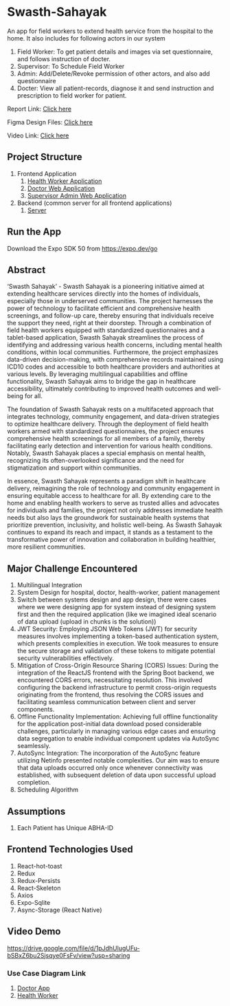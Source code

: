 # Swasth-Sahayak
An app for field workers to extend health service from the hospital to the home. It also includes for following actors in our system

1. Field Worker: To get patient details and images via set questionnaire, and follows instruction of docter.
2. Supervisor: To Schedule Field Worker
3. Admin: Add/Delete/Revoke permission of other actors, and also add questionnaire
4. Docter: View all patient-records, diagnose it and send instruction and prescription to field worker for patient.

Report Link: [Click here](https://docs.google.com/document/d/1Yx6KPnWj27cXy02DpWT6YFuB4hkk9GDJG9ekf41Qm18/edit?usp=sharing)

Figma Design Files: [Click here](https://www.figma.com/files/project/198350664/Team-project?fuid=1113531776039202105)

Video Link: [Click here](https://drive.google.com/drive/folders/1kKMFu-v1r27rtQF-g2krN7QVKQjXrBgo?usp=sharing)
## Project Structure

1. Frontend Application
   1. [Health Worker Application](./health-worker-app)
   2. [Doctor Web Application](./doctor-web-app)
   3. [Supervisor Admin Web Application](./supervisor-admin-web-app)
2. Backend (common server for all frontend applications)
   1. [Server](https://github.com/Priyansuvaish/Backend)

## Run the App

Download the Expo SDK 50 from https://expo.dev/go

## Abstract

‘Swasth Sahayak’ - Swasth Sahayak is a pioneering initiative aimed at extending healthcare services directly into the homes of individuals, especially those in underserved communities. The project harnesses the power of technology to facilitate efficient and comprehensive health screenings, and follow-up care, thereby ensuring that individuals receive the support they need, right at their doorstep. Through a combination of field health workers equipped with standardized questionnaires and a tablet-based application, Swasth Sahayak streamlines the process of identifying and addressing various health concerns, including mental health conditions, within local communities. Furthermore, the project emphasizes data-driven decision-making, with comprehensive records maintained using ICD10 codes and accessible to both healthcare providers and authorities at various levels. By leveraging multilingual capabilities and offline functionality, Swasth Sahayak aims to bridge the gap in healthcare accessibility, ultimately contributing to improved health outcomes and well-being for all.

The foundation of Swasth Sahayak rests on a multifaceted approach that integrates technology, community engagement, and data-driven strategies to optimize healthcare delivery. Through the deployment of field health workers armed with standardized questionnaires, the project ensures comprehensive health screenings for all members of a family, thereby facilitating early detection and intervention for various health conditions. Notably, Swasth Sahayak places a special emphasis on mental health, recognizing its often-overlooked significance and the need for stigmatization and support within communities.

In essence, Swasth Sahayak represents a paradigm shift in healthcare delivery, reimagining the role of technology and community engagement in ensuring equitable access to healthcare for all. By extending care to the home and enabling health workers to serve as trusted allies and advocates for individuals and families, the project not only addresses immediate health needs but also lays the groundwork for sustainable health systems that prioritize prevention, inclusivity, and holistic well-being. As Swasth Sahayak continues to expand its reach and impact, it stands as a testament to the transformative power of innovation and collaboration in building healthier, more resilient communities.

  
## Major Challenge Encountered

1. Multilingual Integration
2. System Design for hospital, doctor, health-worker, patient management
3. Switch between systems design and app design, there were cases where we were designing app for system instead of designing  system first and then the required application (like we imagined ideal scenario of data upload (upload in chunks is the solution))
4. JWT Security: Employing JSON Web Tokens (JWT) for security measures involves implementing a token-based authentication system, which presents complexities in execution. We took measures to ensure the secure storage and validation of these tokens to mitigate potential security vulnerabilities effectively.
5. Mitigation of Cross-Origin Resource Sharing (CORS) Issues: During the integration of the ReactJS frontend with the Spring Boot backend, we encountered CORS errors, necessitating resolution. This involved configuring the backend infrastructure to permit cross-origin requests originating from the frontend, thus resolving the CORS issues and facilitating seamless communication between client and server components.
6. Offline Functionality Implementation: Achieving full offline functionality for the application post-initial data download posed considerable challenges, particularly in managing various edge cases and ensuring data segregation to enable individual component updates via AutoSync seamlessly.
7. AutoSync Integration: The incorporation of the AutoSync feature utilizing Netinfo presented notable complexities. Our aim was to ensure that data uploads occurred only once whenever connectivity was established, with subsequent deletion of data upon successful upload completion.
8. Scheduling Algorithm


## Assumptions

1. Each Patient has Unique ABHA-ID

## Frontend Technologies Used

1. React-hot-toast
2. Redux
3. Redux-Persists
4. React-Skeleton
5. Axios
6. Expo-Sqlite
7. Async-Storage (React Native)

## Video Demo
https://drive.google.com/file/d/1pJdhUlugUFu-bSBxZ6bu2Sjsqye0FsFv/view?usp=sharing

### Use Case Diagram Link

1. [Doctor App](https://lucid.app/lucidchart/7a44ac7a-69b7-43d3-842e-8a9b6e41e23f/edit?viewport_loc=-819%2C-1344%2C2641%2C1248%2C0_0&invitationId=inv_e94228c6-85c9-4fea-a601-314c45f51524)
2. [Health Worker](https://lucid.app/lucidchart/9c1cafb8-b27e-4d90-964c-cff9fefc9ad7/edit?view_items=Acu9gqpDt6tx&invitationId=inv_21c3534a-22bb-458a-9329-e9c2e15ab557)


